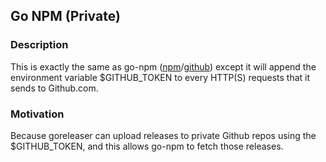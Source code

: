 ## Go NPM (Private)

### Description

This is exactly the same as go-npm ([npm](https://www.npmjs.com/package/go-npm)/[github](https://github.com/sanathkr/go-npm)) except it will append the environment variable $GITHUB\_TOKEN to every HTTP(S) requests that it sends to Github.com.


### Motivation
Because goreleaser can upload releases to private Github repos using the $GITHUB\_TOKEN, and this allows go-npm to fetch those releases.
